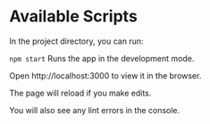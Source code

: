 # Available Scripts
  In the project directory, you can run:

``npm start``
   Runs the app in the development mode.
   
   Open http://localhost:3000 to view it in the browser.

  The page will reload if you make edits.
  
  You will also see any lint errors in the console.
